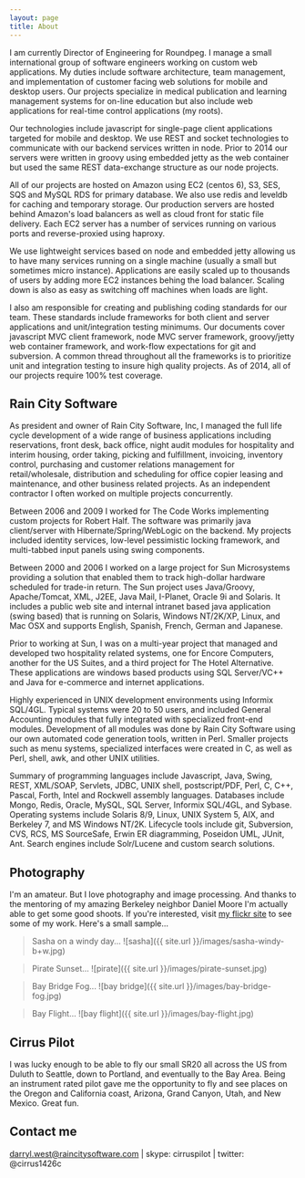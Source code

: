```yaml
---
layout: page
title: About
---
```


I am currently Director of Engineering for Roundpeg.  I manage a small international group of software engineers working on custom web applications.  My duties include software architecture, team management, and implementation of customer facing web solutions for mobile and desktop users.  Our projects specialize in medical publication and learning management systems for on-line education but also include web applications for real-time control applications (my roots).

Our technologies include javascript for single-page client applications targeted for mobile and desktop.  We use REST and socket technologies to communicate with our backend services written in node.  Prior to 2014 our servers were written in groovy using embedded jetty as the web container but used the same REST data-exchange structure as our node projects.

All of our projects are hosted on Amazon using EC2 (centos 6), S3, SES, SQS and MySQL RDS for primary database.  We also use redis and leveldb for caching and temporary storage.  Our production servers are hosted behind Amazon's load balancers as well as cloud front for static file delivery.  Each EC2 server has a number of services running on various ports and reverse-proxied using haproxy.  

We use lightweight services based on node and embedded jetty allowing us to have many services running on a single machine (usually a small but sometimes micro instance).  Applications are easily scaled up to thousands of users by adding more EC2 instances behing the load balancer.  Scaling down is also as easy as switching off machines when loads are light.

I also am responsible for creating and publishing coding standards for our team.  These standards include frameworks for both client and server applications and unit/integration testing minimums.  Our documents cover javascript MVC client framework, node MVC server framework, groovy/jetty web container framework, and work-flow   expectations for git and subversion.  A common thread throughout all the frameworks is to prioritize unit and integration testing to insure high quality projects.  As of 2014, all of our projects require 100% test coverage.

## Rain City Software

As president and owner of Rain City Software, Inc, I managed the full life cycle development of a wide range of business applications including reservations, front desk, back office, night audit modules for hospitality and interim housing, order taking, picking and fulfillment, invoicing, inventory control, purchasing and customer relations management for retail/wholesale, distribution and scheduling for office copier leasing and maintenance, and other business related projects.  As an independent contractor I often worked on multiple projects concurrently.

Between 2006 and 2009 I worked for The Code Works implementing custom projects for Robert Half.  The software was primarily java client/server with Hibernate/Spring/WebLogic on the backend.  My projects included identity services, low-level pessimistic locking framework, and multi-tabbed input panels using swing components.

Between 2000 and 2006 I worked on a large project for Sun Microsystems providing a solution that enabled them to track high-dollar hardware scheduled for trade-in return. The Sun project uses Java/Groovy, Apache/Tomcat, XML, J2EE, Java Mail, I-Planet, Oracle 9i and Solaris. It includes a public web site and internal intranet based java application (swing based) that is running on Solaris, Windows NT/2K/XP, Linux, and Mac OSX and supports English, Spanish, French, German and Japanese.

Prior to working at Sun, I was on a multi-year project that managed and developed two hospitality related systems, one for Encore Computers, another for the US Suites, and a third project for The Hotel Alternative. These applications are windows based products using SQL Server/VC++ and Java for e-commerce and internet applications.

Highly experienced in UNIX development environments using Informix SQL/4GL. Typical systems were 20 to 50 users, and included General Accounting modules that fully integrated with specialized front-end modules. Development of all modules was done by Rain City Software using our own automated code generation tools, written in Perl. Smaller projects such as menu systems, specialized interfaces were created in C, as well as Perl, shell, awk, and other UNIX utilities.

Summary of programming languages include Javascript, Java, Swing, REST, XML/SOAP, Servlets, JDBC, UNIX shell, postscript/PDF, Perl, C, C++, Pascal, Forth, Intel and Rockwell assembly languages. Databases include Mongo, Redis, Oracle, MySQL, SQL Server, Informix SQL/4GL, and Sybase. Operating systems include Solaris 8/9, Linux, UNIX System 5, AIX, and Berkeley 7, and MS Windows NT/2K. Lifecycle tools include git, Subversion, CVS, RCS, MS SourceSafe, Erwin ER diagramming, Poseidon UML, JUnit, Ant.  Search engines include Solr/Lucene and custom search solutions.

## Photography

I'm an amateur.  But I love photography and image processing.  And thanks to the mentoring of my amazing Berkeley neighbor Daniel Moore I'm actually able to get some good shoots.   If you're interested, visit [my flickr site](https://www.flickr.com/photos/darrylwest/sets/) to see some of my work.  Here's a small sample...

> Sasha on a windy day...
![sasha]({{ site.url }}/images/sasha-windy-b+w.jpg)

> Pirate Sunset...
![pirate]({{ site.url }}/images/pirate-sunset.jpg)

> Bay Bridge Fog...
![bay bridge]({{ site.url }}/images/bay-bridge-fog.jpg)

> Bay Flight...
![bay flight]({{ site.url }}/images/bay-flight.jpg)

## Cirrus Pilot

I was lucky enough to be able to fly our small SR20 all across the US from Duluth to Seattle, down to Portland, and eventually to the Bay Area.  Being an instrument rated pilot gave me the opportunity to fly and see places on the Oregon and California coast, Arizona, Grand Canyon, Utah, and New Mexico.  Great fun.

## Contact me

[darryl.west@raincitysoftware.com](mailto:darryl.west@raincitysoftware.com) \| skype: cirruspilot \| twitter: @cirrus1426c

~~~

~~~


